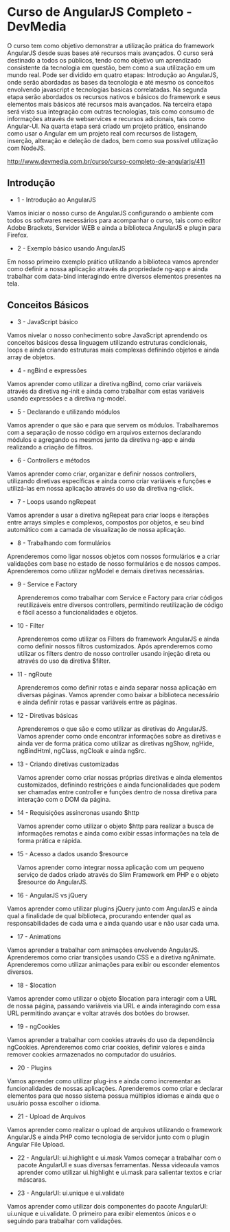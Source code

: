 # Curso de AngularJS Completo - DevMedia

O curso tem como objetivo demonstrar a utilização prática do framework AngularJS desde suas bases até recursos mais avançados. 
O curso será destinado a todos os públicos, tendo como objetivo um aprendizado consistente da tecnologia em questão, bem como 
a sua utilização em um mundo real. Pode ser dividido em quatro etapas: Introdução ao AngularJS, onde serão abordadas as bases 
da tecnologia e até mesmo os conceitos envolvendo javascript e tecnologias basicas correlatadas. Na segunda etapa serão abordados 
os recursos nativos e básicos do framework e seus elementos mais básicos até recursos mais avançados. Na terceira etapa será visto 
sua integração com outras tecnologias, tais como consumo de informações através de webservices e recursos adicionais, tais como 
Angular-UI. Na quarta etapa será criado um projeto prático, ensinando como usar o Angular em um projeto real com recursos de listagem, 
inserção, alteração e deleção de dados, bem como sua possível utilização com NodeJS.

http://www.devmedia.com.br/curso/curso-completo-de-angularjs/411

## Introdução

* 1 - Introdução ao AngularJS

 Vamos iniciar o nosso curso de AngularJS configurando o ambiente com todos os softwares necessários para acompanhar o curso, 
tais como editor Adobe Brackets, Servidor WEB e ainda a biblioteca AngularJS e plugin para Firefox.

* 2 - Exemplo básico usando AngularJS

 Em nosso primeiro exemplo prático utilizando a biblioteca vamos aprender como definir a nossa aplicação através da propriedade 
ng-app e ainda trabalhar com data-bind interagindo entre diversos elementos presentes na tela.

## Conceitos Básicos

* 3 - JavaScript básico

 Vamos nivelar o nosso conhecimento sobre JavaScript aprendendo os conceitos básicos dessa linguagem utilizando estruturas condicionais, 
loops e ainda criando estruturas mais complexas definindo objetos e ainda array de objetos.

* 4 - ngBind e expressões

 Vamos aprender como utilizar a diretiva ngBind, como criar variáveis através da diretiva ng-init e ainda como trabalhar com estas variáveis
 usando expressões e a diretiva ng-model.

* 5 - Declarando e utilizando módulos

 Vamos aprender o que são e para que servem os módulos. Trabalharemos com a separação de nosso código em arquivos externos declarando módulos 
e agregando os mesmos junto da diretiva ng-app e ainda realizando a criação de filtros.

* 6 - Controllers e métodos

 Vamos aprender como criar, organizar e definir nossos controllers, utilizando diretivas específicas e ainda como criar variáveis e funções e 
utilizá-las em nossa aplicação através do uso da diretiva ng-click.

* 7 - Loops usando ngRepeat

 Vamos aprender a usar a diretiva ngRepeat para criar loops e iterações entre arrays simples e complexos, compostos por objetos, e seu bind 
automático com a camada de visualização de nossa aplicação.

* 8 - Trabalhando com formulários

 Aprenderemos como ligar nossos objetos com nossos formulários e a criar validações com base no estado de nosso formulários e de nossos campos. 
Aprenderemos como utilizar ngModel e demais diretivas necessárias.

* 9 - Service e Factory

  Aprenderemos como trabalhar com Service e Factory para criar códigos reutilizáveis entre diversos controllers, permitindo reutilização de 
 código e fácil acesso a funcionalidades e objetos.
  
* 10 - Filter

  Aprenderemos como utilizar os Filters do framework AngularJS e ainda como definir nossos filtros customizados. Após aprenderemos 
como utilizar os filters dentro de nosso controller usando injeção direta ou através do uso da diretiva $filter.  

* 11 - ngRoute

  Aprenderemos como definir rotas e ainda separar nossa aplicação em diversas páginas. Vamos aprender como baixar a biblioteca 
necessário e ainda definir rotas e passar variáveis entre as páginas.
 
      
* 12 - Diretivas básicas

  Aprenderemos o que são e como utilizar as diretivas do AngularJS. Vamos aprender como onde encontrar informações sobre as 
diretivas e ainda ver de forma prática como utilizar as diretivas ngShow, ngHide, ngBindHtml, ngClass, ngCloak e ainda ngSrc.

* 13 - Criando diretivas customizadas
       
  Vamos aprender como criar nossas próprias diretivas e ainda elementos customizados, definindo restrições e ainda
funcionalidades que podem ser chamadas entre controller e funções dentro de nossa diretiva para interação com o DOM da página.
       
* 14 - Requisições assíncronas usando $http

  Vamos aprender como utilizar o objeto $http para realizar a busca de informações remotas e ainda como exibir essas
informações na tela de forma prática e rápida.

* 15 - Acesso a dados usando $resource

  Vamos aprender como integrar nossa aplicação com um pequeno serviço de dados criado através do Slim Framework em PHP
e o objeto $resource do AngularJS.

 * 16 - AngularJS vs jQuery

  Vamos aprender como utilizar plugins jQuery junto com AngularJS e ainda qual a finalidade de qual biblioteca, procurando
entender qual as responsabilidades de cada uma e ainda quando usar e não usar cada uma.

 * 17 - Animations

  Vamos aprender a trabalhar com animações envolvendo AngularJS. Aprenderemos como criar transições usando CSS e a diretiva
ngAnimate. Aprenderemos como utilizar animações para exibir ou esconder elementos diversos.

 * 18 - $location

  Vamos aprender como utilizar o objeto $location para interagir com a URL de nossa página, passando variáveis via URL e
ainda interagindo com essa URL permitindo avançar e voltar através dos botões do browser.

 * 19 - ngCookies

  Vamos aprender a trabalhar com cookies através do uso da dependência ngCookies. Aprenderemos como criar cookies, definir
valores e ainda remover cookies armazenados no computador do usuários.

 * 20 - Plugins

  Vamos aprender como utilizar plug-ins e ainda como incrementar as funcionalidades de nossas aplicações. Aprenderemos 
como criar e declarar elementos para que nosso sistema possua múltiplos idiomas e ainda que o usuário possa escolher o idioma.

  * 21 - Upload de Arquivos
  
  Vamos aprender como realizar o upload de arquivos utilizando o framework AngularJS e ainda PHP como tecnologia de 
servidor junto com o plugin Angular File Upload.

  *	22 - AngularUI: ui.highlight e ui.mask
  Vamos começar a trabalhar com o pacote AngularUI e suas diversas ferramentas. Nessa videoaula vamos
aprender como utilizar ui.highlight e ui.mask para salientar textos e criar máscaras.

  * 23 - AngularUI: ui.unique e ui.validate

  Vamos aprender como utilizar dois componentes do pacote AngularUI: ui.unique e ui.validate. 
O primeiro para exibir elementos únicos e o seguindo para trabalhar com validações.





